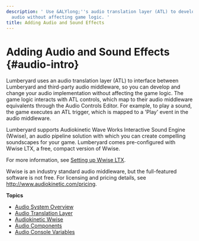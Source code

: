 ```yaml
---
description: ' Use &ALYlong;''s audio translation layer (ATL) to develop your game
  audio without affecting game logic. '
title: Adding Audio and Sound Effects
---
```

# Adding Audio and Sound Effects {#audio-intro}

Lumberyard uses an audio translation layer \(ATL\) to interface between Lumberyard and third\-party audio middleware, so you can develop and change your audio implementation without affecting the game logic\. The game logic interacts with ATL controls, which map to their audio middleware equivalents through the Audio Controls Editor\. For example, to play a sound, the game executes an ATL trigger, which is mapped to a 'Play' event in the audio middleware\.

Lumberyard supports Audiokinetic Wave Works Interactive Sound Engine \(Wwise\), an audio pipeline solution with which you can create compelling soundscapes for your game\. Lumberyard comes pre\-configured with Wwise LTX, a free, compact version of Wwise\.

For more information, see [Setting up Wwise LTX](/docs/userguide/audio/wwise-using.md)\.

Wwise is an industry standard audio middleware, but the full\-featured software is not free\. For licensing and pricing details, see [http://www\.audiokinetic\.com/pricing](http://www.audiokinetic.com/pricing)\.

**Topics**
+ [Audio System Overview](/docs/userguide/audio/architecture.md)
+ [Audio Translation Layer](/docs/userguide/audio/translation-layer.md)
+ [Audiokinetic Wwise](/docs/userguide/audio/wwise.md)
+ [Audio Components](/docs/userguide/audio/components.md)
+ [Audio Console Variables](/docs/userguide/audio/console-commands.md)
